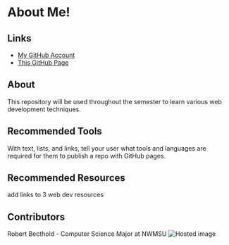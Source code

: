 # About Me!

## Links
- [My GitHub Account](https://github.com/AlexBecthold "to Github")
- [This GitHub Page](https://alexbecthold.github.io/aboutme/ "to GitHub Pages")

## About
This repository will be used throughout the semester to learn various web development techniques.

## Recommended Tools
With text, lists, and links, tell your user what tools and languages are required for them to publish a repo with GitHub pages.

## Recommended Resources
add links to 3 web dev resources

## Contributors
Robert Becthold - Computer Science Major at NWMSU
![Hosted image](https://render.fineartamerica.com/images/rendered/default/greeting-card/images-medium-5/2-philadelphia-eagles-uniform-joe-hamilton.jpg?&targetx=-91&targety=0&imagewidth=882&imageheight=500&modelwidth=700&modelheight=500&backgroundcolor=063839&orientation=0 "Go Eagles!")